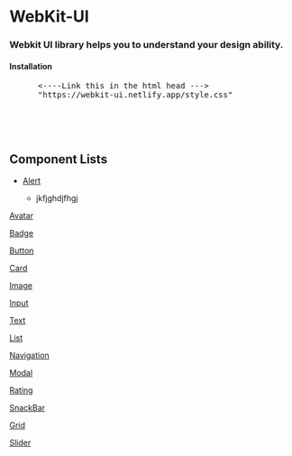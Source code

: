 # WebKit-UI

### Webkit UI library helps you to understand your design ability.

#### Installation

<pre>
      <----Link this in the html head --->
      "https://webkit-ui.netlify.app/style.css"

       
    
    
</pre>

## Component Lists

- [Alert](https://webkit-ui.netlify.app/component/alert/alert)

  - jkfjghdjfhgj

[Avatar](https://webkit-ui.netlify.app/component/avatar/avatar.html)

[Badge](https://webkit-ui.netlify.app/component/badges/badge.html)

[Button](https://webkit-ui.netlify.app/component/button/button)

[Card](https://webkit-ui.netlify.app/component/cards/cards)

[Image](https://webkit-ui.netlify.app/component/images/image.html)

[Input](https://webkit-ui.netlify.app/component/input/input)

[Text](https://webkit-ui.netlify.app/component/text/text)

[List](https://webkit-ui.netlify.app/component/lists/list)

[Navigation](https://webkit-ui.netlify.app/component/navigation/nav)

[Modal](https://webkit-ui.netlify.app/component/modal/modal)

[Rating](https://webkit-ui.netlify.app/component/rating/rating)

[SnackBar](https://webkit-ui.netlify.app/component/toast/toast)

[Grid](https://webkit-ui.netlify.app/component/grid/grid)

[Slider](https://webkit-ui.netlify.app/component/slider/slider.html)

<br>
<br>
<br>
